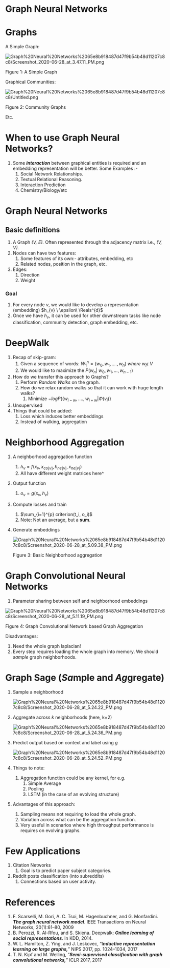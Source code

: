 # Graph Neural Networks

# Graphs

A Simple Graph:

![Graph%20Neural%20Networks%2065e8b918487d47f9b54b48d11207c8c8/Screenshot_2020-06-28_at_3.47.11_PM.png](Graph%20Neural%20Networks%2065e8b918487d47f9b54b48d11207c8c8/Screenshot_2020-06-28_at_3.47.11_PM.png)

Figure 1: A Simple Graph

Graphical Communities:

![Graph%20Neural%20Networks%2065e8b918487d47f9b54b48d11207c8c8/Untitled.png](Graph%20Neural%20Networks%2065e8b918487d47f9b54b48d11207c8c8/Untitled.png)

Figure 2: Community Graphs

Etc.

# When to use Graph Neural Networks?

1. Some ***interaction*** between graphical entities is required and an embedding representation will be better.
Some Examples :-
    1. Social Network Relationships.
    2. Textual Relational Reasoning.
    3. Interaction Prediction
    4. Chemistry/Biology/etc

# Graph Neural Networks

## Basic definitions

1. A Graph *(V, E).* Often represented through the adjacency matrix i.e., *(V, V).* 
2. Nodes can have two features:
    1. Some features of its own:- attributes, embedding, etc
    2. Related nodes, position in the graph, etc.
3. Edges:
    1. Direction
    2. Weight

### Goal

1. For every node *v*, we would like to develop a representation (embedding) $h_{v} \ \epsilon\ \Reals^{d}$
2. Once we have $h_{v}$, it can be used for other downstream tasks like node classification, community detection, graph embedding, etc.

# DeepWalk

1. Recap of skip-gram:
    1. Given a sequence of words: $W_{1}^{n} = (w_0, w_1, ...., w_n)\ where\ w_i \epsilon\ V$
    2. We would like to maximize the $P(w_n |\ w_0, w_1, ..., w_{n-1})$
2. How do we transfer this approach to Graphs?
    1. Perform *Random Walks* on the graph.
    2. How do we relax random walks so that it can work with huge length walks?
        1. Minimize $-log P(\{w_{i-w},...., w_{i+w} | \Phi (v_{i}) \}$
3. Unsupervised
4. Things that could be added:
    1. Loss which induces better embeddings
    2. Instead of walking, aggregation

# Neighborhood Aggregation

1. A neighborhood aggregation function
    1. $h_{v} = f(x_v, x_{co[v]}, h_{ne[v]}, x_{ne[v]})$
    2. All have different weight matrices here^
2. Output function
    1. $o_v = g(x_v, h_v)$
3. Compute losses and train
    1. $\sum_{i=1}^{p} criterion(t_i, o_i)$
    2. Note: Not an average, but a **sum**. 
4. Generate embeddings

    ![Graph%20Neural%20Networks%2065e8b918487d47f9b54b48d11207c8c8/Screenshot_2020-06-28_at_5.09.38_PM.png](Graph%20Neural%20Networks%2065e8b918487d47f9b54b48d11207c8c8/Screenshot_2020-06-28_at_5.09.38_PM.png)

    Figure 3: Basic Neighborhood aggregation

# Graph Convolutional Neural Networks

1. Parameter sharing between self and neighborhood embeddings

![Graph%20Neural%20Networks%2065e8b918487d47f9b54b48d11207c8c8/Screenshot_2020-06-28_at_5.11.19_PM.png](Graph%20Neural%20Networks%2065e8b918487d47f9b54b48d11207c8c8/Screenshot_2020-06-28_at_5.11.19_PM.png)

Figure 4: Graph Convolutional Network based Graph Aggregation

Disadvantages:

1. Need the whole graph laplacian!
2. Every step requires loading the whole graph into memory. We should *sample* graph neighborhoods.

# Graph Sage (*Sa*mple and *Ag*gregate)

1.  Sample a neighborhood

    ![Graph%20Neural%20Networks%2065e8b918487d47f9b54b48d11207c8c8/Screenshot_2020-06-28_at_5.24.22_PM.png](Graph%20Neural%20Networks%2065e8b918487d47f9b54b48d11207c8c8/Screenshot_2020-06-28_at_5.24.22_PM.png)

2. Aggregate across *k* neighborhoods (here, k=2) 

    ![Graph%20Neural%20Networks%2065e8b918487d47f9b54b48d11207c8c8/Screenshot_2020-06-28_at_5.24.36_PM.png](Graph%20Neural%20Networks%2065e8b918487d47f9b54b48d11207c8c8/Screenshot_2020-06-28_at_5.24.36_PM.png)

3. Predict output based on context and label using *g*

    ![Graph%20Neural%20Networks%2065e8b918487d47f9b54b48d11207c8c8/Screenshot_2020-06-28_at_5.24.52_PM.png](Graph%20Neural%20Networks%2065e8b918487d47f9b54b48d11207c8c8/Screenshot_2020-06-28_at_5.24.52_PM.png)

4. Things to note:
    1. Aggregation function could be any kernel, for e.g. 
        1. Simple Average 
        2. Pooling
        3. LSTM (in the case of an evolving structure)
5. Advantages of this approach:
    1. Sampling means not requiring to load the whole graph.
    2. Variation across what can be the aggregation function.
    3. Very useful in scenarios where high throughput performance is requires on evolving graphs.

# Few Applications

1. Citation Networks
    1. Goal is to predict paper subject categories.
2. Reddit posts classification (into subreddits)
    1. Connections based on user activity.

# References

1. F. Scarselli, M. Gori, A. C. Tsoi, M. Hagenbuchner, and G. Monfardini. ***The graph neural
network model***. IEEE Transactions on Neural Networks, 20(1):61–80, 2009
2. B. Perozzi, R. Al-Rfou, and S. Skiena. Deepwalk: ***Online learning of social representations***. In
KDD, 2014.
3. W. L. Hamilton, Z. Ying, and J. Leskovec, “I***nductive representation learning on large graphs,***” NIPS 2017, pp. 1024–1034, 2017
4. T. N. Kipf and M. Welling, “***Semi-supervised classification with
graph convolutional networks,***” ICLR 2017, 2017